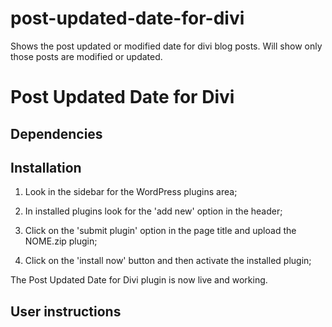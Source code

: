 # post-updated-date-for-divi
Shows the post updated or modified date for divi blog posts. Will show only those posts are modified or updated.



# Post Updated Date for Divi



## Dependencies




## Installation

1) Look in the sidebar for the WordPress plugins area;

2) In installed plugins look for the 'add new' option in the header;

3) Click on the 'submit plugin' option in the page title and upload the NOME.zip plugin;

4) Click on the 'install now' button and then activate the installed plugin;

The Post Updated Date for Divi plugin is now live and working.

## User instructions



